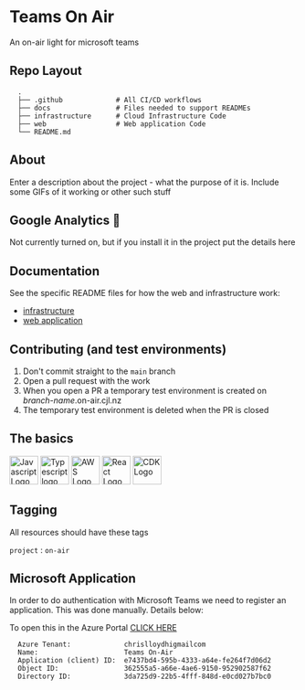 # Teams On Air
An on-air light for microsoft teams


## Repo Layout

```
  .
  ├── .github             # All CI/CD workflows
  ├── docs                # Files needed to support READMEs
  ├── infrastructure      # Cloud Infrastructure Code   
  ├── web                 # Web application Code
  └── README.md
```


## About
Enter a description about the project - what the purpose of it is. Include some GIFs of it working or other such stuff


## Google Analytics 👀
Not currently turned on, but if you install it in the project put the details here


## Documentation
See the specific README files for how the web and infrastructure work:
  * [infrastructure](infrastructure/README.md)
  * [web application](web/README.md) 


## Contributing (and test environments)
1. Don't commit straight to the `main` branch
2. Open a pull request with the work
3. When you open a PR a temporary test environment is created on _branch-name_.on-air.cjl.nz
4. The temporary test environment is deleted when the PR is closed


## The basics

<img src="https://upload.wikimedia.org/wikipedia/commons/thumb/9/99/Unofficial_JavaScript_logo_2.svg/2048px-Unofficial_JavaScript_logo_2.svg.png" alt="Javascript Logo" height="50"/>

<img src="https://upload.wikimedia.org/wikipedia/commons/thumb/4/4c/Typescript_logo_2020.svg/1200px-Typescript_logo_2020.svg.png" alt="Typescript logo" height="50" />

<img src="https://upload.wikimedia.org/wikipedia/commons/thumb/9/93/Amazon_Web_Services_Logo.svg/1024px-Amazon_Web_Services_Logo.svg.png" alt="AWS Logo" height="50"/>

<img src="https://storage.googleapis.com/blog-images-backup/1*3SVfBkNZI2f-sspiq59xcw.png" alt="React Logo" height="50"/>

<img src="https://d2908q01vomqb2.cloudfront.net/7719a1c782a1ba91c031a682a0a2f8658209adbf/2021/01/15/cdk-logo6-1260x476.png" alt="CDK Logo" height="50"/>


## Tagging
All resources should have these tags

`project` : `on-air`


## Microsoft Application
In order to do authentication with Microsoft Teams we need to register an application. This was done manually. Details below:

To open this in the Azure Portal [CLICK HERE](https://portal.azure.com/?quickstart=true#blade/Microsoft_AAD_RegisteredApps/ApplicationMenuBlade/Overview/quickStartType//sourceType/Microsoft_AAD_IAM/appId/e7437bd4-595b-4333-a64e-fe264f7d06d2/objectId/362555a5-a66e-4ae6-9150-952902587f62/isMSAApp//defaultBlade/Overview/appSignInAudience/AzureADMultipleOrgs/servicePrincipalCreated/true)
```
  Azure Tenant:             chrislloydhigmailcom
  Name:                     Teams On-Air
  Application (client) ID:  e7437bd4-595b-4333-a64e-fe264f7d06d2
  Object ID:                362555a5-a66e-4ae6-9150-952902587f62
  Directory ID:             3da725d9-22b5-4fff-848d-e0cd027b7bc0
```